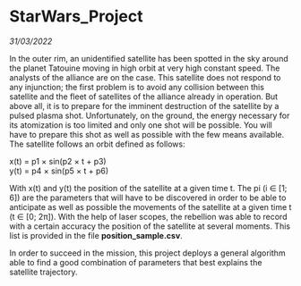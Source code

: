# StarWars_Project
*31/03/2022*

In the outer rim, an unidentified satellite has been spotted in the sky around the planet Tatouine moving in high orbit at very high constant speed. The analysts of the alliance are on the case. This satellite does not respond to any injunction; the first problem is to avoid any collision between this satellite and the fleet of satellites of the alliance already in operation. But above all, it is to prepare for the imminent destruction of the satellite by a pulsed plasma shot. Unfortunately, on the ground, the energy necessary for its atomization is too limited and only one shot will be possible.
You will have to prepare this shot as well as possible with the few means available. The satellite follows an orbit defined as follows:

x(t) = p1 × sin(p2 × t + p3)  
y(t) = p4 × sin(p5 × t + p6)

With x(t) and y(t) the position of the satellite at a given time t. The pi (i ∈ [1; 6]) are the parameters that will have to be discovered in order to be able to anticipate as well as possible the movements of the satellite at a given time t (t ∈ [0; 2π]).
With the help of laser scopes, the rebellion was able to record with a certain accuracy the position of the satellite at several moments. This list is provided in the file **position_sample.csv**.

In order to succeed in the mission, this project deploys a general algorithm able to find a good combination of parameters that best explains the satellite trajectory.
